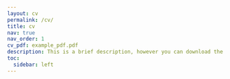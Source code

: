 ```yaml
---
layout: cv
permalink: /cv/
title: cv
nav: true
nav_order: 1
cv_pdf: example_pdf.pdf
description: This is a brief description, however you can download the pdf of the full CV via the button in the upper right corners.
toc:
  sidebar: left
---
```

